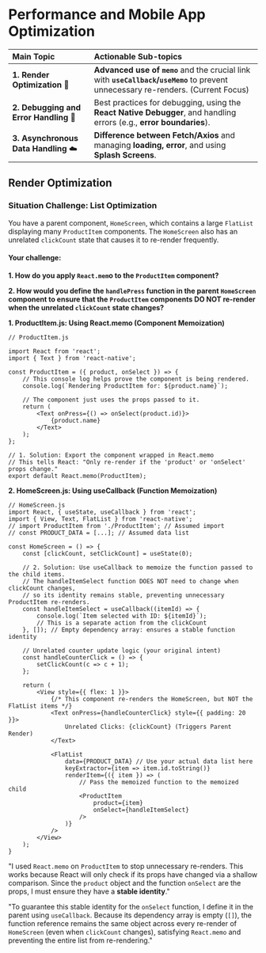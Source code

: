 # Performance and Mobile App Optimization


| Main Topic | Actionable Sub-topics |
| :--- | :--- |
| **1. Render Optimization** 🚀 | **Advanced use of `memo`** and the crucial link with **`useCallback`/`useMemo`** to prevent unnecessary re-renders. (Current Focus) |
| **2. Debugging and Error Handling** 🐞 | Best practices for debugging, using the **React Native Debugger**, and handling errors (e.g., **error boundaries**). |
| **3. Asynchronous Data Handling** ☁️ | **Difference between Fetch/Axios** and managing **loading, error**, and using **Splash Screens**. |

## Render Optimization

### Situation Challenge: List Optimization

You have a parent component, `HomeScreen`, which contains a large `FlatList` displaying many `ProductItem` components. The `HomeScreen` also has an unrelated `clickCount` state that causes it to re-render frequently.

#### Your challenge:

  <b> 1. How do you apply `React.mem`o to the `ProductItem` component?</b>

  <b> 2. How would you define the `handlePress` function in the parent `HomeScreen` component to ensure that the `ProductItem` components <b>DO NOT re-render</b> when the unrelated `clickCount` state changes?</b>

<b>1. ProductItem.js: Using React.memo (Component Memoization)</b>

```tsx
// ProductItem.js

import React from 'react';
import { Text } from 'react-native';

const ProductItem = ({ product, onSelect }) => {
    // This console log helps prove the component is being rendered.
    console.log(`Rendering ProductItem for: ${product.name}`); 
    
    // The component just uses the props passed to it.
    return (
        <Text onPress={() => onSelect(product.id)}>
            {product.name}
        </Text>
    );
};

// 1. Solution: Export the component wrapped in React.memo
// This tells React: "Only re-render if the 'product' or 'onSelect' props change."
export default React.memo(ProductItem);
```

<b> 2. HomeScreen.js: Using useCallback (Function Memoization)</b>

```tsx
// HomeScreen.js
import React, { useState, useCallback } from 'react';
import { View, Text, FlatList } from 'react-native';
// import ProductItem from './ProductItem'; // Assumed import
// const PRODUCT_DATA = [...]; // Assumed data list

const HomeScreen = () => {
    const [clickCount, setClickCount] = useState(0); 
    
    // 2. Solution: Use useCallback to memoize the function passed to the child items.
    // The handleItemSelect function DOES NOT need to change when clickCount changes,
    // so its identity remains stable, preventing unnecessary ProductItem re-renders.
    const handleItemSelect = useCallback((itemId) => {
        console.log(`Item selected with ID: ${itemId}`);
        // This is a separate action from the clickCount
    }, []); // Empty dependency array: ensures a stable function identity

    // Unrelated counter update logic (your original intent)
    const handleCounterClick = () => {
        setClickCount(c => c + 1);
    };

    return (
        <View style={{ flex: 1 }}>
            {/* This component re-renders the HomeScreen, but NOT the FlatList items */}
            <Text onPress={handleCounterClick} style={{ padding: 20 }}>
                Unrelated Clicks: {clickCount} (Triggers Parent Render)
            </Text>
            
            <FlatList
                data={PRODUCT_DATA} // Use your actual data list here
                keyExtractor={item => item.id.toString()}
                renderItem={({ item }) => (
                    // Pass the memoized function to the memoized child
                    <ProductItem 
                        product={item} 
                        onSelect={handleItemSelect} 
                    />
                )}
            />
        </View>
    );
}
```

"I used `React.memo` on `ProductItem` to stop unnecessary re-renders. This works because React will only check if its props have changed via a shallow comparison. Since the `product` object and the function `onSelect` are the props, I must ensure they have a <b>stable identity</b>."

"To guarantee this stable identity for the `onSelect` function, I define it in the parent using `useCallback`. Because its dependency array is empty (`[]`), the function reference remains the same object across every re-render of `HomeScreen` (even when `clickCount` changes), satisfying `React.memo` and preventing the entire list from re-rendering."
